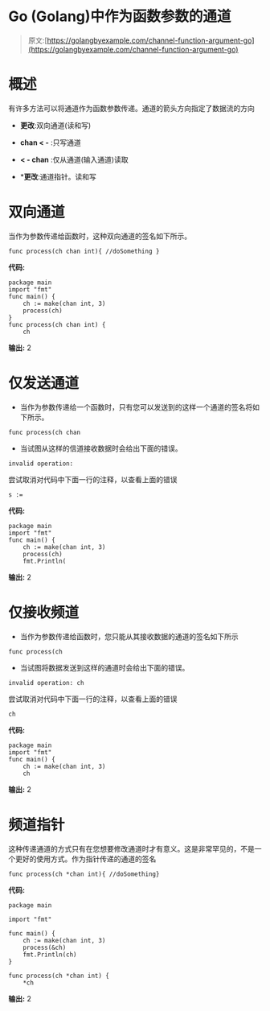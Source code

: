 # Go (Golang)中作为函数参数的通道

> 原文:[https://golangbyexample.com/channel-function-argument-go](https://golangbyexample.com/channel-function-argument-go)

# 概述

有许多方法可以将通道作为函数参数传递。通道的箭头方向指定了数据流的方向

*   **更改**:双向通道(读和写)

*   **chan < -** :只写通道

*   **< - chan** :仅从通道(输入通道)读取

*   ***更改**:通道指针。读和写

# **双向通道**

当作为参数传递给函数时，这种双向通道的签名如下所示。

```
func process(ch chan int){ //doSomething }
```

**代码:**

```
package main
import "fmt"
func main() {
    ch := make(chan int, 3)
    process(ch)
}
func process(ch chan int) {
    ch 
```

**输出:** 2

# **仅发送通道**

*   当作为参数传递给一个函数时，只有您可以发送到的这样一个通道的签名将如下所示。

```
func process(ch chan
```

*   当试图从这样的信道接收数据时会给出下面的错误。

```
invalid operation: 
```

尝试取消对代码中下面一行的注释，以查看上面的错误

```
s := 
```

**代码:**

```
package main
import "fmt"
func main() {
    ch := make(chan int, 3)
    process(ch)
    fmt.Println(
```

**输出:** 2

# **仅接收频道**

*   当作为参数传递给函数时，您只能从其接收数据的通道的签名如下所示

```
func process(ch 
```

*   当试图将数据发送到这样的通道时会给出下面的错误。

```
invalid operation: ch 
```

尝试取消对代码中下面一行的注释，以查看上面的错误

```
ch 
```

**代码:**

```
package main
import "fmt"
func main() {
    ch := make(chan int, 3)
    ch 
```

**输出:** 2

# **频道指针**

这种传递通道的方式只有在您想要修改通道时才有意义。这是非常罕见的，不是一个更好的使用方式。作为指针传递的通道的签名

```
func process(ch *chan int){ //doSomething}
```

**代码:**

```
package main

import "fmt"

func main() {
	ch := make(chan int, 3)
	process(&ch)
	fmt.Println(ch)
}

func process(ch *chan int) {
	*ch 
```

**输出:** 2